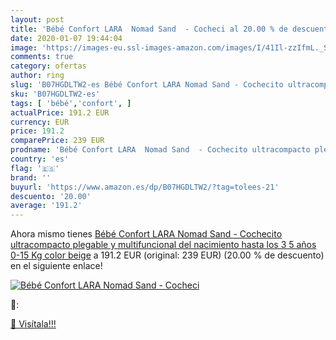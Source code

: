 ```yaml
---
layout: post
title: 'Bébé Confort LARA  Nomad Sand  - Cocheci al 20.00 % de descuento'
date: 2020-01-07 19:44:04
image: 'https://images-eu.ssl-images-amazon.com/images/I/41Il-zzIfmL._SL400_.jpg'
comments: true
category: ofertas
author: ring
slug: 'B07HGDLTW2-es Bébé Confort LARA Nomad Sand - Cochecito ultracompacto...'
sku: 'B07HGDLTW2-es'
tags: [ 'bébé','confort', ]
actualPrice: 191.2 EUR
currency: EUR
price: 191.2
comparePrice: 239 EUR
prodname: 'Bébé Confort LARA  Nomad Sand  - Cochecito ultracompacto plegable y multifuncional  del nacimiento hasta los 3 5 años  0-15 Kg  color beige'
country: 'es'
flag: '🇪🇸'
brand: ''
buyurl: 'https://www.amazon.es/dp/B07HGDLTW2/?tag=tolees-21'
descuento: '20.00'
average: '191.2'
---
```


Ahora mismo tienes [Bébé Confort LARA  Nomad Sand  - Cochecito ultracompacto plegable y multifuncional  del nacimiento hasta los 3 5 años  0-15 Kg  color beige](https://www.amazon.es/dp/B07HGDLTW2/?tag=tolees-21) a 191.2 EUR (original: 239 EUR) (20.00 %  de descuento) en el siguiente enlace!

[![Bébé Confort LARA  Nomad Sand  - Cocheci](https://images-eu.ssl-images-amazon.com/images/I/41Il-zzIfmL._SL400_.jpg)](https://www.amazon.es/dp/B07HGDLTW2/?tag=tolees-21)

🔎:


[🛒 Visítala!!!](https://www.amazon.es/dp/B07HGDLTW2/?tag=tolees-21)
